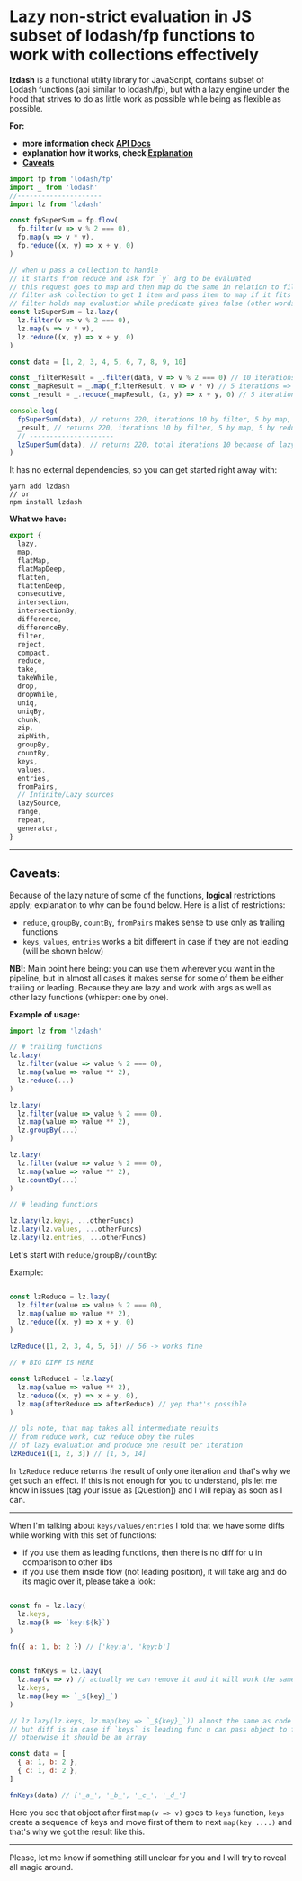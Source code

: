 # Lazy non-strict evaluation in JS subset of lodash/fp functions to work with collections effectively

**lzdash** is a functional utility library for JavaScript, contains subset of Lodash functions (api similar to lodash/fp), but with a lazy engine under the hood that strives to do as little work as possible while being as flexible as possible.

**For:**
- __more information check [API Docs](/docs/api.md)__
- __explanation how it works, check [Explanation](/docs/expl.md)__
- [__Caveats__](#caveats)

```javascript
import fp from 'lodash/fp'
import _ from 'lodash'
//---------------------
import lz from 'lzdash'

const fpSuperSum = fp.flow(
  fp.filter(v => v % 2 === 0),
  fp.map(v => v * v),
  fp.reduce((x, y) => x + y, 0)
)

// when u pass a collection to handle
// it starts from reduce and ask for `y` arg to be evaluated
// this request goes to map and then map do the same in relation to filter
// filter ask collection to get 1 item and pass item to map if it fits the condition
// filter holds map evaluation while predicate gives false (other words: condition is not true)
const lzSuperSum = lz.lazy(
  lz.filter(v => v % 2 === 0),
  lz.map(v => v * v),
  lz.reduce((x, y) => x + y, 0)
)

const data = [1, 2, 3, 4, 5, 6, 7, 8, 9, 10]

const _filterResult = _.filter(data, v => v % 2 === 0) // 10 iterations => [2, 4, 6, 8, 10]
const _mapResult = _.map(_filterResult, v => v * v) // 5 iterations => [4, 16, 36, 64, 100]
const _result = _.reduce(_mapResult, (x, y) => x + y, 0) // 5 iterations => 220

console.log(
  fpSuperSum(data), // returns 220, iterations 10 by filter, 5 by map, 5 by reduce, total iterations 20
  _result, // returns 220, iterations 10 by filter, 5 by map, 5 by reduce, total iterations 20
  // ---------------------
  lzSuperSum(data), // returns 220, total iterations 10 because of lazy nature + sharing
)

```

It has no external dependencies, so you can get started right away with:
```
yarn add lzdash
// or
npm install lzdash
```

__What we have:__
```javascript
export {
  lazy,
  map,
  flatMap,
  flatMapDeep,
  flatten,
  flattenDeep,
  consecutive,
  intersection,
  intersectionBy,
  difference,
  differenceBy,
  filter,
  reject,
  compact,
  reduce,
  take,
  takeWhile,
  drop,
  dropWhile,
  uniq,
  uniqBy,
  chunk,
  zip,
  zipWith,
  groupBy,
  countBy,
  keys,
  values,
  entries,
  fromPairs,
  // Infinite/Lazy sources
  lazySource,
  range,
  repeat,
  generator,
}
```
---
## __Caveats:__
[](#caveats)

Because of the lazy nature of some of the functions, __logical__ restrictions apply; explanation to why can be found below. Here is a list of restrictions:
- `reduce`, `groupBy`, `countBy`, `fromPairs` makes sense to use only as trailing functions
- `keys`, `values`, `entries` works a bit different in case if they are not leading (will be shown below)

__NB!__: Main point here being: you can use them wherever you want in the pipeline, but in almost all cases it makes sense for some of them be either trailing or leading. Because they are lazy and work with args as well as other lazy functions (whisper: one by one).

__Example of usage:__

```javascript
import lz from 'lzdash'

// # trailing functions
lz.lazy(
  lz.filter(value => value % 2 === 0),
  lz.map(value => value ** 2),
  lz.reduce(...)
)

lz.lazy(
  lz.filter(value => value % 2 === 0),
  lz.map(value => value ** 2),
  lz.groupBy(...)
)

lz.lazy(
  lz.filter(value => value % 2 === 0),
  lz.map(value => value ** 2),
  lz.countBy(...)
)

// # leading functions

lz.lazy(lz.keys, ...otherFuncs)
lz.lazy(lz.values, ...otherFuncs)
lz.lazy(lz.entries, ...otherFuncs)
```

Let's start with `reduce/groupBy/countBy`:

Example:
```javascript

const lzReduce = lz.lazy(
  lz.filter(value => value % 2 === 0),
  lz.map(value => value ** 2),
  lz.reduce((x, y) => x + y, 0)
)

lzReduce([1, 2, 3, 4, 5, 6]) // 56 -> works fine

// # BIG DIFF IS HERE

const lzReduce1 = lz.lazy(
  lz.map(value => value ** 2),
  lz.reduce((x, y) => x + y, 0),
  lz.map(afterReduce => afterReduce) // yep that's possible
)

// pls note, that map takes all intermediate results
// from reduce work, cuz reduce obey the rules
// of lazy evaluation and produce one result per iteration
lzReduce1([1, 2, 3]) // [1, 5, 14]

```

In `lzReduce` reduce returns the result of only one iteration and that's why we get such an effect.
If this is not enough for you to understand, pls let me know in issues (tag your issue as [Question]) and I will replay as soon as I can.

---

When I'm talking about `keys/values/entries` I told that we have some diffs while working with this set of functions:
- if you use them as leading functions, then there is no diff for u in comparison to other libs
- if you use them inside flow (not leading position), it will take arg and do its magic over it, please take a look:

```javascript

const fn = lz.lazy(
  lz.keys,
  lz.map(k => `key:${k}`)
)

fn({ a: 1, b: 2 }) // ['key:a', 'key:b']


const fnKeys = lz.lazy(
  lz.map(v => v) // actually we can remove it and it will work the same.
  lz.keys,
  lz.map(key => `_${key}_`)
)

// lz.lazy(lz.keys, lz.map(key => `_${key}_`)) almost the same as code example above
// but diff is in case if `keys` is leading func u can pass object to fnKeys
// otherwise it should be an array

const data = [
  { a: 1, b: 2 },
  { c: 1, d: 2 },
]

fnKeys(data) // ['_a_', '_b_', '_c_', '_d_']

```

Here you see that object after first `map(v => v)` goes to `keys` function, `keys` create a sequence of keys and move first of them to next `map(key ....)` and that's why we got the result like this.

---
Please, let me know if something still unclear for you and I will try to reveal all magic around.